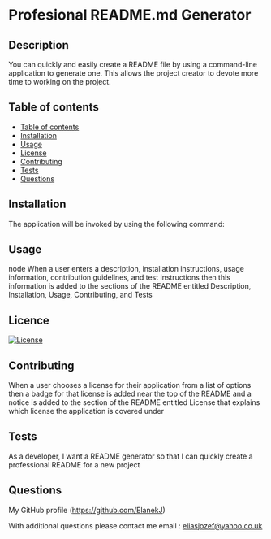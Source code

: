 
# Profesional README.md Generator

## Description
You can quickly and easily create a README file by using a command-line application to generate one. This allows the project creator to devote more time to working on the project.
  
## Table of contents
- [Table of contents](#Table-of-contents)
- [Installation](#installation)
- [Usage](#usage)
- [License](#licence)
- [Contributing](#contributing)
- [Tests](#tests)
- [Questions](#questions)


## Installation
The application will be invoked by using the following command:

## Usage
node When a user enters a description, installation instructions, usage information, contribution guidelines, and test instructions then this information is added to the sections of the README entitled Description, Installation, Usage, Contributing, and Tests

## Licence
[![License](https://img.shields.io/badge/License-Boost_1.0-lightblue.svg)](https://www.boost.org/LICENSE_1_0.txt)

## Contributing
When a user chooses a license for their application from a list of options then a badge for that license is added near the top of the README and a notice is added to the section of the README entitled License that explains which license the application is covered under

## Tests
As a developer, I want a README generator so that I can quickly create a professional README for a new project

## Questions
My GitHub profile (https://github.com/ElanekJ)

With additional questions please contact me 
  email : eliasjozef@yahoo.co.uk

